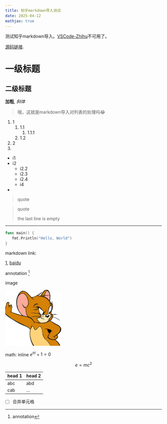 ```yaml
---
title: 知乎markdown导入测试
date: 2025-04-12
mathjax: true
---
```


测试知乎markdown导入。[VSCode-Zhihu](https://github.com/niudai/VSCode-Zhihu)不可用了。

<!-- more -->

[源码链接](https://github.com/Lslightly/Lslightly.github.io/blob/bfe45667adbdd03541641e0d70913a800ab52767/source/_posts/2025-04-12-zhihu-test.md).


# 一级标题

## 二级标题

**加粗**, _斜体_

> 哦，这就是markdown导入对列表的处理吗😂

1. 1
   1. 1.1
      1. 1.1.1
   2. 1.2
2. 2
3. 

- i1
- i2
  - i2.2
  - i2.3
  - i2.4
  - i4
- 

> quote


> quote
> 
> the last line is empty

---

```go
func main() {
   fmt.Println("Hello, World")
}
```

markdown link:

[1], [baidu](https://www.baidu.com)

annotation [^1]

image

![](../images/apple-touch-icon.png)

math: inline $e^{\pi i} + 1 = 0$

$$
e = mc^2
$$

| head 1 | head 2 |
| ------ | ------ |
| abc    | abd    |
| cab    | ...    |

- [ ] 合并单元格

[1]: https://www.baidu.com
[^1]: annotation
